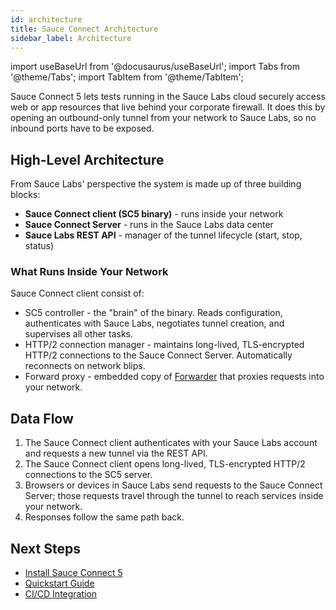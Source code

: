 ```yaml
---
id: architecture
title: Sauce Connect Architecture
sidebar_label: Architecture
---
```


import useBaseUrl from '@docusaurus/useBaseUrl';
import Tabs from '@theme/Tabs';
import TabItem from '@theme/TabItem';

Sauce Connect 5 lets tests running in the Sauce Labs cloud securely access web or app resources that live behind your corporate firewall. It does this by opening an outbound-only tunnel from your network to Sauce Labs, so no inbound ports have to be exposed.

## High-Level Architecture

From Sauce Labs' perspective the system is made up of three building blocks:

- **Sauce Connect client (SC5 binary)** - runs inside your network
- **Sauce Connect Server** - runs in the Sauce Labs data center
- **Sauce Labs REST API** - manager of the tunnel lifecycle (start, stop, status)

### What Runs Inside Your Network

Sauce Connect client consist of:

- SC5 controller - the "brain" of the binary. Reads configuration, authenticates with Sauce Labs, negotiates tunnel creation, and supervises all other tasks.
- HTTP/2 connection manager - maintains long-lived, TLS-encrypted HTTP/2 connections to the Sauce Connect Server. Automatically reconnects on network blips.
- Forward proxy - embedded copy of [Forwarder](https://github.com/saucelabs/forwarder) that proxies requests into your network.

## Data Flow

1. The Sauce Connect client authenticates with your Sauce Labs account and requests a new tunnel via the REST API.
2. The Sauce Connect client opens long-lived, TLS-encrypted HTTP/2 connections to the SC5 server.
3. Browsers or devices in Sauce Labs send requests to the Sauce Connect Server; those requests travel through the tunnel to reach services inside your network.
4. Responses follow the same path back.

## Next Steps

- [Install Sauce Connect 5](/secure-connections/sauce-connect-5/installation/)
- [Quickstart Guide](/secure-connections/sauce-connect-5/quickstart/)
- [CI/CD Integration](/secure-connections/sauce-connect-5/guides/ci-cd-integration)
